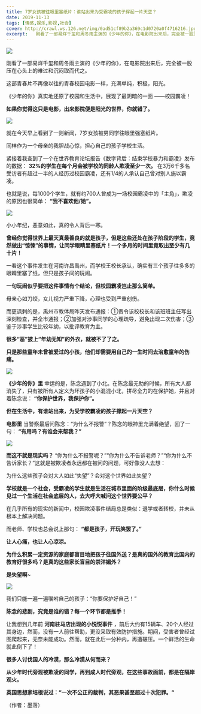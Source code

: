 ```yaml
---
title: 7岁女孩被往眼里塞纸片：谁站出来为受霸凌的孩子撑起一片天空？
date: 2019-11-13
tags: [情感,娱乐,影视,社会]
cover: http://crawl.ws.126.net/img/0ad51cf89b2a369c1d0720a0f4716216.jpg
excerpt:   刚看了一部易烊千玺和周冬雨主演的《少年的你》，在电影院出来后，完全被一股压在心头上的难过和沉闷
---
```

![](http://crawl.ws.126.net/img/0ad51cf89b2a369c1d0720a0f4716216.jpg)  

刚看了一部易烊千玺和周冬雨主演的《少年的你》，在电影院出来后，完全被一股压在心头上的难过和沉闷取而代之。

这部青春片不再像以往的青春校园电影一样，充满单纯，积极，阳光。

《少年的你》真实地还原了校园和生活中，展现了最阴暗的一面 ——校园霸凌！

**如果你觉得这只是电影，出来影院便是阳光的世界，你就错了。**

![](http://crawl.ws.126.net/img/4f1ddfc5d9d3f3e44520557dfe56b15e.jpg)  

就在今天早上看到了一则新闻，7岁女孩被男同学往眼里强塞纸片。

同样作为一个母亲的我胆战心惊，担心自己的孩子学校生活。

紧接着我查到了一个在世界教育论坛报告《数字背后：结束学校暴力和霸凌》发布的数据： **32%的学生在每个月会被学校的同龄人欺凌至少一次。**
在3万6千多名受访者有超过一半的人经历过校园霸凌，还有1/4的人承认自己曾对别人施以霸凌。

也就是说，每1000个学生，就有约700人曾成为一场校园霸凌中的「主角」，欺凌的原因也很简单： **“我不喜欢他/她”。**

![](http://crawl.ws.126.net/img/4502222f0f06b6b13fb88b034355d0b0.jpg)  

小小年纪，恶意如此，真的令人背后一寒。

**曾经你觉得世界上最天真最善良的就是孩子，但是这些还处在孩子阶段的学生，竟然做出“惊悚”的事情，让同学眼睛里塞纸片！一个多月的时间里竟取出至少有几十片！**

一看这个事件发生在河南许昌禹州，而学校王校长承认，确实有三个孩子往多多的眼睛里塞了纸，但只是孩子间的玩闹。

**一句玩闹似乎要把这件事情有个结论，但校园霸凌岂止那么简单。**

母亲心如刀绞，女儿视力严重下降，心理也受到严重创伤。

而更讽刺的是，禹州市教体局昨天发布通报：①责令该校校长和该班班主任写出深刻检查，并全市通报；②加强对涉事同学的心理疏导，避免出现二次伤害；③鉴于涉事学生比较年幼，以批评教育为主。

**很多“恶”披上“年幼无知”的外衣，就被不了了之。**  

**只是那些童年未曾被爱过的小孩，他们却需要用自己的一生时间去治愈童年的伤痛。**

![](http://crawl.ws.126.net/img/2d250a4d1be233c5ff8a26585b690238.jpg)  

**《少年的你》里**
幸运的是，陈念遇到了小北。在陈念最无助的时候，所有大人都消失了，只有被所有人定义为坏孩子的小混混小北，拼尽全力的在保护她，并且对着陈念说：
**“你保护世界，我保护你”。**  

**但在生活中，有谁站出来，为受学校霸凌的孩子撑起一片天空？**  

**电影里** 当警察最后问陈念：“为什么不报警”？陈念的眼神里充满着绝望，回了一句： **“有用吗？有谁会来帮我？”**

![](http://crawl.ws.126.net/img/c9abe0e5e64b1436c84da022094fc0f9.jpg)  

**而这不就是现实吗？** “你为什么不报警呢？”“你为什么不告诉老师？”“你为什么不告诉家长？”这就是被欺凌者永远都在被问的问题，可好像没人去想：

为什么这些孩子会对大人如此“失望”？会对这个世界如此失望？

**学校就是一个社会，受霸凌的学生就是生活在城市里面的阶级最底层，你什么时候见过一个生活在社会底层的人，去大呼大喊问这个世界要公平？**

在几乎所有的现实的新闻中，校园欺凌事件结局总是类似：退学或者转校，并未从根本上解决问题。

而老师、学校也总会说上那句： **“都是孩子，开玩笑罢了。”**

**让人心痛，也让人心凉凉。**

**为什么积累一定资源的家庭都盲目地把孩子往国外送？是真的国外的教育比国内的教育好很多吗？是真的这些家长盲目的崇洋媚外？**

**是失望啊~**

![](http://crawl.ws.126.net/img/f2e4b3fa656efcbdef7f9c7325b2c6b9.jpg)  

我们只能一遍一遍嘱咐自己的孩子：“你要保护好自己！”

**陈念的悲剧，究竟是谁的错？每一个环节都是推手！**

让我想到几年前 **河南驻马店出现的小悦悦事件**
，前后大约有15辆车、20个人经过其身边，然而，没有一人前往帮助，更没采取有效防护措施。期间，受害者曾经试图爬起来，无奈未能成功。然而，就在此后一分种内，再遭碾压。一个鲜活的生命就此倒下了！

**很多人讨伐国人的冷漠，那么冷漠从何而来？**

**从少年时代旁观被欺凌的同学，再到成人时代旁观，在这些事故面前，都是在隔岸观火。**

**英国思想家培根说过：“一次不公正的裁判，其恶果甚至超过十次犯罪。“**

（作者：墨落）

